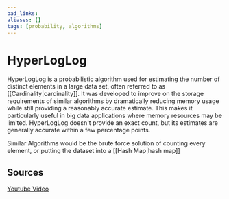 ```yaml
---
bad_links: 
aliases: []
tags: [probability, algorithms]
---
```

# HyperLogLog

HyperLogLog is a probabilistic algorithm used for estimating the number of distinct elements in a large data set, often referred to as [[Cardinality|cardinality]]. It was developed to improve on the storage requirements of similar algorithms by dramatically reducing memory usage while still providing a reasonably accurate estimate. This makes it particularly useful in big data applications where memory resources may be limited. HyperLogLog doesn't provide an exact count, but its estimates are generally accurate within a few percentage points.

Similar Algorithms would be the brute force solution of counting every element, or putting the dataset into a [[Hash Map|hash map]]

## Sources

[Youtube Video](https://www.youtube.com/watch?v=lJYufx0bfpw)